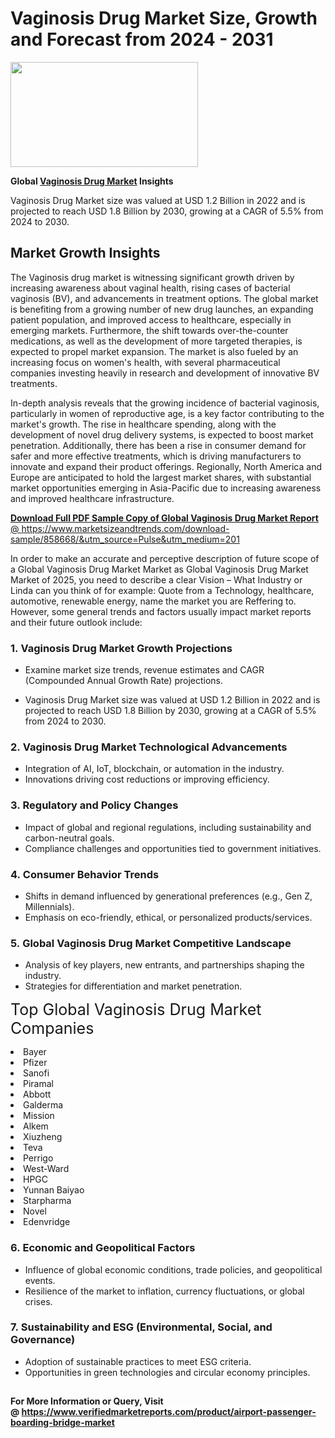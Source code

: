 <H1>Vaginosis Drug Market Size, Growth and Forecast from 2024 - 2031</H1><img class="aligncenter size-medium wp-image-584254" src="https://thirdeyenews.in/wp-content/uploads/2024/09/Global-Market-Research-300x168.jpeg" alt="" width="300" height="168" /><p><strong>Global&nbsp;<a href="https://www.marketsizeandtrends.com/download-sample/858668/&amp;utm_source=Pulse&amp;utm_medium=201">Vaginosis Drug Market</a> Insights</strong></p><p>Vaginosis Drug Market size was valued at USD 1.2 Billion in 2022 and is projected to reach USD 1.8 Billion by 2030, growing at a CAGR of 5.5% from 2024 to 2030.</p><p><h2>Market Growth Insights</h2> <p>The Vaginosis drug market is witnessing significant growth driven by increasing awareness about vaginal health, rising cases of bacterial vaginosis (BV), and advancements in treatment options. The global market is benefiting from a growing number of new drug launches, an expanding patient population, and improved access to healthcare, especially in emerging markets. Furthermore, the shift towards over-the-counter medications, as well as the development of more targeted therapies, is expected to propel market expansion. The market is also fueled by an increasing focus on women's health, with several pharmaceutical companies investing heavily in research and development of innovative BV treatments.</p> <p><a href="#"></a></p> <p>In-depth analysis reveals that the growing incidence of bacterial vaginosis, particularly in women of reproductive age, is a key factor contributing to the market's growth. The rise in healthcare spending, along with the development of novel drug delivery systems, is expected to boost market penetration. Additionally, there has been a rise in consumer demand for safer and more effective treatments, which is driving manufacturers to innovate and expand their product offerings. Regionally, North America and Europe are anticipated to hold the largest market shares, with substantial market opportunities emerging in Asia-Pacific due to increasing awareness and improved healthcare infrastructure.</p> <p><a href="#"></p><p><span class=""><strong>Download Full PDF Sample Copy of Global Vaginosis Drug Market Report</strong> @ <a href="https://www.marketsizeandtrends.com/download-sample/858668/&amp;utm_source=Pulse&amp;utm_medium=201" target="_blank">https://www.marketsizeandtrends.com/download-sample/858668/&amp;utm_source=Pulse&amp;utm_medium=201</a></span></p><p>In order to make an accurate and perceptive description of future scope of a Global&nbsp;Vaginosis Drug Market Market as Global&nbsp;Vaginosis Drug Market Market of 2025, you need to describe a clear Vision &ndash; What Industry or Linda can you think of for example: Quote from a Technology, healthcare, automotive, renewable energy, name the market you are Reffering to. However, some general trends and factors usually impact market reports and their future outlook include:</p><h3>1.&nbsp;<strong>Vaginosis Drug Market Growth Projections</strong></h3><ul><li>Examine market size trends, revenue estimates and CAGR (Compounded Annual Growth Rate) projections.</li><li><p>Vaginosis Drug Market size was valued at USD 1.2 Billion in 2022 and is projected to reach USD 1.8 Billion by 2030, growing at a CAGR of 5.5% from 2024 to 2030.</p></li></ul><h3>2.&nbsp;<strong>Vaginosis Drug Market Technological Advancements</strong></h3><ul><li>Integration of AI, IoT, blockchain, or automation in the industry.</li><li>Innovations driving cost reductions or improving efficiency.</li></ul><h3>3.&nbsp;<strong>Regulatory and Policy Changes</strong></h3><ul><li>Impact of global and regional regulations, including sustainability and carbon-neutral goals.</li><li>Compliance challenges and opportunities tied to government initiatives.</li></ul><h3>4.&nbsp;<strong>Consumer Behavior Trends</strong></h3><ul><li>Shifts in demand influenced by generational preferences (e.g., Gen Z, Millennials).</li><li>Emphasis on eco-friendly, ethical, or personalized products/services.</li></ul><h3>5.&nbsp;<strong>Global Vaginosis Drug Market Competitive Landscape</strong></h3><ul><li>Analysis of key players, new entrants, and partnerships shaping the industry.</li><li>Strategies for differentiation and market penetration.</li></ul><p data-pm-slice="1 1 []"><span style="color: inherit; font-family: inherit; font-size: 25px;">Top Global Vaginosis Drug Market Companies</span></p><div class="" data-test-id=""><p><li>Bayer</li><li> Pfizer</li><li> Sanofi</li><li> Piramal</li><li> Abbott</li><li> Galderma</li><li> Mission</li><li> Alkem</li><li> Xiuzheng</li><li> Teva</li><li> Perrigo</li><li> West-Ward</li><li> HPGC</li><li> Yunnan Baiyao</li><li> Starpharma</li><li> Novel</li><li> Edenvridge</li></p></div><h3>6.&nbsp;<strong>Economic and Geopolitical Factors</strong></h3><ul><li>Influence of global economic conditions, trade policies, and geopolitical events.</li><li>Resilience of the market to inflation, currency fluctuations, or global crises.</li></ul><h3>7.&nbsp;<strong>Sustainability and ESG (Environmental, Social, and Governance)</strong></h3><ul><li>Adoption of sustainable practices to meet ESG criteria.</li><li>Opportunities in green technologies and circular economy principles.</li></ul><h2><strong style="font-size: 14px;">For More Information or Query, Visit @&nbsp;</strong><a style="background-color: #ffffff; font-size: 14px;" href="https://www.marketsizeandtrends.com/report/vaginosis-drug-market/" target="_blank">https://www.verifiedmarketreports.com/product/airport-passenger-boarding-bridge-market</a></h2>
